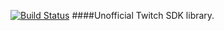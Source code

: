 [![Build Status](https://travis-ci.org/neok/twitch-helper.svg?branch=master)](https://travis-ci.org/neok/twitch-helper)
####Unofficial Twitch SDK library.
